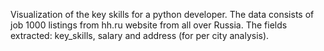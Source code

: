 Visualization of the key skills for a python developer. The data consists of job 1000 listings from hh.ru website from all over Russia. The fields extracted: key_skills, salary and address (for per city analysis).